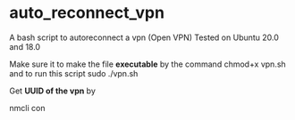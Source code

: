 # auto_reconnect_vpn
A bash script to autoreconnect a vpn (Open VPN) 
Tested on Ubuntu 20.0 and 18.0

Make sure it to make the file **executable** by the command chmod+x vpn.sh and  to run this script sudo ./vpn.sh

Get **UUID of the vpn** by

nmcli con
